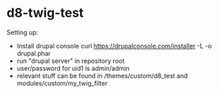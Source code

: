 # d8-twig-test
Setting up:
* Install drupal console curl https://drupalconsole.com/installer -L -o drupal.phar
* run "drupal server" in repository root
* user/password for uid1 is admin/admin
* relevant stuff can be found in /themes/custom/d8_test and modules/custom/my_twig_filter
